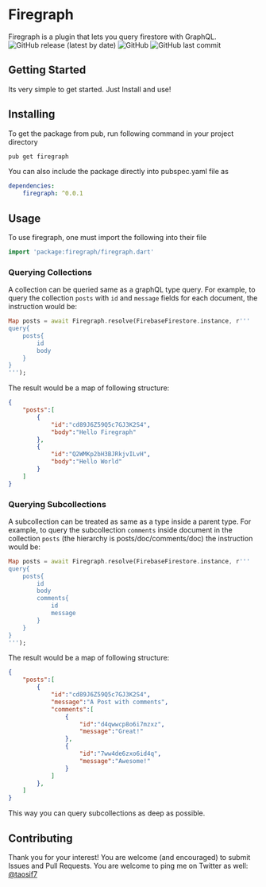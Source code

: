 # Firegraph

Firegraph is a plugin that lets you query firestore with GraphQL.
![GitHub release (latest by date)](https://img.shields.io/github/v/release/Taosif7/firegraph-dart)
![GitHub](https://img.shields.io/github/license/Taosif7/firegraph-dart?style=flat)
![GitHub last commit](https://img.shields.io/github/last-commit/Taosif7/firegraph-dart)

## Getting Started

Its very simple to get started. Just Install and use!

## Installing

To get the package from pub, run following command in your project directory

```bash
pub get firegraph 
```

You can also include the package directly into pubspec.yaml file as

```yaml
dependencies:
    firegraph: ^0.0.1
```

## Usage

To use firegraph, one must import the following into their file

```dart
import 'package:firegraph/firegraph.dart'
```

### Querying Collections

A collection can be queried same as a graphQL type query. For example, to query the collection `posts` with `id` and `message` fields for each document, the instruction would be:

```dart
Map posts = await Firegraph.resolve(FirebaseFirestore.instance, r'''
query{
    posts{
        id
        body
    }
}
''');
```

The result would be a map of following structure:

```json
{
    "posts":[
        {
            "id":"cd89J6Z59Q5c7GJ3K2S4",
            "body":"Hello Firegraph"
        },
        {
            "id":"Q2WMKp2bH3BJRkjvILvH",
            "body":"Hello World"
        }
    ]
}
```

### Querying Subcollections

A subcollection can be treated as same as a type inside a parent type. For example, to query the subcollection `comments` inside document in the collection `posts` (the hierarchy is posts/doc/comments/doc) the instruction would be:

```dart
Map posts = await Firegraph.resolve(FirebaseFirestore.instance, r'''
query{
    posts{
        id
        body
        comments{
            id
            message
        }
    }
}
''');
```

The result would be a map of following structure:

```json
{
    "posts":[
        {
            "id":"cd89J6Z59Q5c7GJ3K2S4",
            "message":"A Post with comments",
            "comments":[
                {
                    "id":"d4qwwcp8o6i7mzxz",
                    "message":"Great!"
                },
                {
                    "id":"7ww4de6zxo6id4q",
                    "message":"Awesome!"
                }
            ]
        },
    ]
}
```

This way you can query subcollections as deep as possible.

## Contributing

Thank you for your interest! You are welcome (and encouraged) to submit Issues and Pull Requests. You are welcome to ping me on Twitter as well: [@taosif7](https://twitter.com/taosif7)
